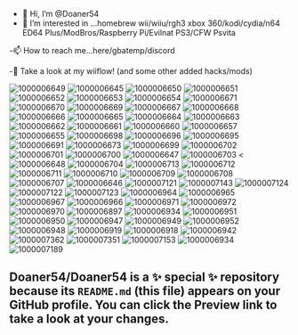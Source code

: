 - 👋 Hi, I’m @Doaner54
- 👀 I’m interested in ...homebrew wii/wiiu/rgh3 xbox 360/kodi/cydia/n64 ED64 Plus/ModBros/Raspberry Pi/Evilnat PS3/CFW Psvita

-📫 How to reach me...here/gbatemp/discord

-🛑 Take a look at my wiiflow! (and some other added hacks/mods)

![1000006649](https://github.com/user-attachments/assets/557031be-6f8a-4e8f-8202-b05e24574bf8)
![1000006645](https://github.com/user-attachments/assets/ff94007f-f970-45a2-85a0-b2b75e349807)
![1000006650](https://github.com/user-attachments/assets/3d228e78-3fca-4769-88f3-55cca73db034)
![1000006651](https://github.com/user-attachments/assets/b72364dc-a42b-45e5-9c86-ea86f1d7ea0a)
![1000006652](https://github.com/user-attachments/assets/95987d34-948c-4d2d-a425-5aa37d373ab5)
![1000006653](https://github.com/user-attachments/assets/34128b0e-ff69-4b6d-a9df-7ad798d7ecd9)
![1000006654](https://github.com/user-attachments/assets/deb46ca2-ffbd-4ca9-a8b0-96aedbb43fae)
![1000006671](https://github.com/user-attachments/assets/3d1a24d2-ea6c-4502-9c37-f35c87324e84)
![1000006670](https://github.com/user-attachments/assets/079a096c-76ac-487e-a2ed-84f46040f7fa)
![1000006669](https://github.com/user-attachments/assets/a9f97d7e-1909-4abe-8576-1733dabb9811)
![1000006667](https://github.com/user-attachments/assets/a2616824-6350-48d3-9f47-8a0a6bd5b51b)
![1000006668](https://github.com/user-attachments/assets/d565cf2e-2f7d-45c6-9eac-d47b21b797b6)
![1000006666](https://github.com/user-attachments/assets/6bda609d-8d1d-446f-b600-232f3d65d08d)
![1000006665](https://github.com/user-attachments/assets/67949435-db67-42c5-8186-e8cabd600e3f)
![1000006664](https://github.com/user-attachments/assets/19026e54-62ba-4146-90e8-43c6616497ae)
![1000006663](https://github.com/user-attachments/assets/2709a00d-91fa-4aa6-91f2-ed0deabcc277)
![1000006662](https://github.com/user-attachments/assets/3907b4f7-0dac-451f-a929-2d9dd7f2f31b)
![1000006661](https://github.com/user-attachments/assets/cbdba183-7b80-40ea-bc26-12fa06254dbc)
![1000006660](https://github.com/user-attachments/assets/77c8b986-6418-4200-8f15-1a830c8ff983)
![1000006657](https://github.com/user-attachments/assets/04001320-7daa-4944-8951-830f9b4bbbed)
![1000006655](https://github.com/user-attachments/assets/605543ab-f730-4fee-91a2-e9ec0fbb09b3)
![1000006698](https://github.com/user-attachments/assets/7d190242-f0ce-442b-b3d4-db89f226382d)
![1000006696](https://github.com/user-attachments/assets/d67b370d-e596-4d77-a417-85f45ce5d91e)
![1000006695](https://github.com/user-attachments/assets/8d332ffe-6a11-44ca-9594-4e22adc87f0a)
![1000006691](https://github.com/user-attachments/assets/c1c2db84-9b39-43ba-837e-49f19200ae4a)
![1000006673](https://github.com/user-attachments/assets/7bef49a3-d54e-4d08-8b60-95f79e1a074e)
![1000006699](https://github.com/user-attachments/assets/1fa8674e-16ce-4e64-bae7-9b14cf1d40aa)
![1000006702](https://github.com/user-attachments/assets/4f4f54d6-6358-4889-9825-cc1799eacd35)
![1000006701](https://github.com/user-attachments/assets/0262d10c-4f66-45e1-ba30-9d545123565b)
![1000006700](https://github.com/user-attachments/assets/fda675bc-383d-48cc-b74d-db85319808ab)
![1000006647](https://github.com/user-attachments/assets/6cf321ed-bad6-42af-9123-9fd39b3d7b29)
![1000006703](https://github.com/user-attachments/assets/4aa5cffb-bc04-46ba-800e-9051f90da007)
<![1000006648](https://github.com/user-attachments/assets/bab86992-3854-4d86-9fb9-eac009905711)
![1000006704](https://github.com/user-attachments/assets/b43c6e88-93eb-4508-8dc3-45982952114d)
![1000006713](https://github.com/user-attachments/assets/7d52ff8c-5e73-4b4c-9771-9ffd9760c4be)
![1000006712](https://github.com/user-attachments/assets/baab376d-6231-4a83-a2e1-b038f43fc83f)
![1000006711](https://github.com/user-attachments/assets/6108990c-1511-4550-8d92-0d1398e34adf)
![1000006710](https://github.com/user-attachments/assets/e69983ef-21e2-468f-8a04-0bc110f33649)
![1000006709](https://github.com/user-attachments/assets/a64dadb6-6718-4a1a-8c60-fa03c6cce64e)
![1000006708](https://github.com/user-attachments/assets/059bc384-b190-4dd6-94e9-073bc72f8f93)
![1000006707](https://github.com/user-attachments/assets/dad16247-774b-4ec5-a4d4-7c4fa300d1d5)
![1000006646](https://github.com/user-attachments/assets/55175ac8-9a2b-4608-b15a-ed379a0da6d8)
![1000007121](https://github.com/user-attachments/assets/11f28e28-cb8e-495e-a54a-ff8ea622f61d)
![1000007143](https://github.com/user-attachments/assets/e07137d6-45f9-4f11-a071-6005dbc03886)
![1000007124](https://github.com/user-attachments/assets/1b1f0662-4fb5-474f-bec7-4d56a2eb6d86)
![1000007122](https://github.com/user-attachments/assets/c3e0c297-dc44-434e-b72b-cb46e8f34232)
![1000007123](https://github.com/user-attachments/assets/a66e6e04-8366-4bb1-b88e-0ab1e7be6944)
![1000006964](https://github.com/user-attachments/assets/16f20cbb-7c92-4550-92ae-c834777478da)
![1000006965](https://github.com/user-attachments/assets/82ddce82-3d36-4475-b9ed-f3ea26fe5e55)
![1000006967](https://github.com/user-attachments/assets/1b72b732-58d1-4d9e-972e-a2e87e4055e7)
![1000006966](https://github.com/user-attachments/assets/0eadfdac-5d78-48e2-91ae-53ccf3265167)
![1000006971](https://github.com/user-attachments/assets/5a57059a-1865-4b20-9bca-2745406aa589)
![1000006972](https://github.com/user-attachments/assets/f2994db6-dc7b-4195-8c5d-427c3e14fedf)
![1000006970](https://github.com/user-attachments/assets/cb4bf9bb-bf57-494c-9af4-01cb24bd0a74)
![1000006897](https://github.com/user-attachments/assets/76bf2a21-dd94-4a05-b696-d87955b174f2)
![1000006934](https://github.com/user-attachments/assets/d9f7cd2f-773b-4c14-975f-215e2822a773)
![1000006951](https://github.com/user-attachments/assets/e89c2c4f-2295-4b8d-9900-3af7bf1252e2)
![1000006950](https://github.com/user-attachments/assets/4f6820a7-4406-4635-b848-14059f4a88cd)
![1000006947](https://github.com/user-attachments/assets/f74419fe-8267-429a-819e-5e27120eb377)
![1000006949](https://github.com/user-attachments/assets/c832667c-6fe7-44c5-90d3-d3def40f15be)
![1000006952](https://github.com/user-attachments/assets/a7170eaf-3b23-44a9-bc22-4b7d50f9eb78)
![1000006948](https://github.com/user-attachments/assets/5f4ee4d1-bbc0-4f08-9288-d2feb424f014)
![1000006919](https://github.com/user-attachments/assets/989e85c6-4236-4945-af36-a22c6624d37e)
![1000006918](https://github.com/user-attachments/assets/c84c8a02-2cb9-4a38-a0b3-5e171b438357)
![1000006942](https://github.com/user-attachments/assets/0c5c9990-c977-45b3-9e68-15290a556a08)
![1000007362](https://github.com/user-attachments/assets/ce72af00-9588-4144-8e37-77debec78ef9)
![1000007351](https://github.com/user-attachments/assets/c44a535c-d650-4b52-ba00-1a34b955d3e6)
![1000007153](https://github.com/user-attachments/assets/fd6a0fe1-07c8-4ec2-b63e-2b74d7d10342)
![1000006934](https://github.com/user-attachments/assets/669d8b50-dacb-46b7-82d2-55de78284e96)
![1000007189](https://github.com/user-attachments/assets/ef284fad-79a5-414b-857d-af8572f71561)


Doaner54/Doaner54 is a ✨ special ✨ repository because its `README.md` (this file) appears on your GitHub profile.
You can click the Preview link to take a look at your changes.
--
